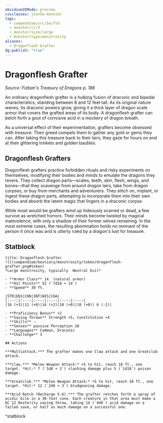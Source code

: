 ```yaml
---
obsidianUIMode: preview
cssclasses: json5e-monster
tags:
  - compendium/src/5e/ftd
  - monster/cr/3
  - monster/size/large
  - monster/type/monstrosity
aliases:
  - Dragonflesh Grafter
dg-publish: "true"
---
```

# Dragonflesh Grafter
*Source: Fizban's Treasury of Dragons p. 186*  

An ordinary dragonflesh grafter is a hulking fusion of draconic and bipedal characteristics, standing between 8 and 12 feet tall. As its original nature wanes, its draconic powers grow, giving it a thick layer of dragon scale armor that covers the grafted areas of its body. A dragonflesh grafter can belch forth a gout of corrosive acid in a mockery of dragon breath.

As a universal effect of their experimentation, grafters become obsessed with treasure. Their greed compels them to gather any gold or gems they can. After taking this treasure back to their lairs, they gaze for hours on end at their glittering trinkets and golden baubles.

## Dragonflesh Grafters

Dragonflesh grafters practice forbidden rituals and risky experiments on themselves, modifying their bodies and minds to emulate the dragons they revere. They collect dragon parts—scales, teeth, skin, flesh, wings, and bones—that they scavenge from around dragon lairs, take from dragon corpses, or buy from merchants and adventurers. They stitch on, implant, or ingest these dragon parts, attempting to incorporate them into their own bodies and absorb the latent magic that lingers in a draconic corpse.

While most would-be grafters wind up hideously scarred or dead, a few survive as wretched horrors. Their minds become twisted by magical malevolence, with only a shadow of their former selves remaining. In the most extreme cases, the resulting abomination holds no remnant of the person it once was and is utterly ruled by a dragon's lust for treasure.

## Statblock

```ad-statblock
title: Dragonflesh Grafter
![](compendium/bestiary/monstrosity/token/dragonflesh-grafter.png#token)
*Large monstrosity, typically  Neutral Evil*

- **Armor Class** 14  (natural armor)
- **Hit Points** 52 (`7d10 + 14`)
- **Speed** 30 ft.

|STR|DEX|CON|INT|WIS|CHA|
|:---:|:---:|:---:|:---:|:---:|:---:|
|16 (+3)|11 (+0)|14 (+2)|10 (+0)|10 (+0)| 6 (-2)|

- **Proficiency Bonus** +2
- **Saving Throws** Strength +5, Constitution +4
- **Skills** ⏤
- **Senses** passive Perception 10
- **Languages** Common, Draconic
- **Challenge** 3

## Actions

***Multiattack.*** The grafter makes one Claw attack and one Greatclub attack.

***Claw.*** *Melee Weapon Attack:* +5 to hit, reach 10 ft., one target. *Hit:* 7 (`1d8 + 3`) slashing damage plus 5 (`1d10`) poison damage.

***Greatclub.*** *Melee Weapon Attack:* +5 to hit, reach 10 ft., one target. *Hit:* 12 (`2d8 + 3`) bludgeoning damage.

***Acid Retch (Recharge 5-6).*** The grafter retches forth a spray of acidic bile in a 30-foot cone. Each creature in that area must make a DC 12 Dexterity saving throw, taking 14 (`4d6`) acid damage on a failed save, or half as much damage on a successful one.
```
^statblock